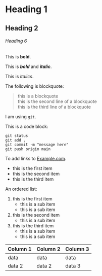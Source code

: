 # Heading 1

## Heading 2

###### Heading 6

This is **bold**.

This is ***bold*** and ***italic***.

This is *italics*.

The following is blockquote:

> this is a blockquote  
> this is the second line of a blockquote  
> this is the third line of a blockquote

I am using `git`.

This is a code block:

```
git status
git add .
git commit -m "message here"
git push origin main
```

To add links to [Example.com](https://www.example.com).

* this is the first item
* this is the second item
* this is the third item

An ordered list:

1. this is the first item
	- this is a sub item
	- this is a sub item
1. this is the second item
	- this is a sub item
1. this is the third item
	- this is a sub item
	- this is a sub item

| Column 1 | Column 2 | Column 3 |
|----------|----------|----------|
| data	   | data     | data     |
| data 2   | data 2   | data 3   |

